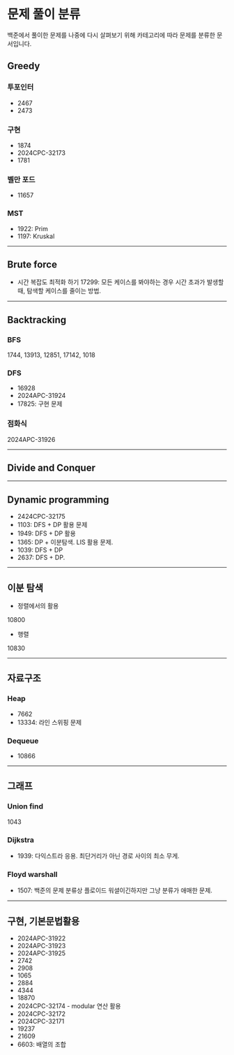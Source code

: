 # 문제 풀이 분류

백준에서 풀이한 문제를 나중에 다시 살펴보기 위해 
카테고리에 따라 문제를 분류한 문서입니다. 

## Greedy

### 투포인터

* 2467
* 2473

### 구현 

* 1874
* 2024CPC-32173
* 1781

### 벨만 포드

* 11657

### MST 

* 1922: Prim 
* 1197: Kruskal
---

## Brute force 

* 시간 복잡도 최적화 하기 
17299: 모든 케이스를 봐야하는 경우 시간 초과가 발생할 때, 탐색할 케이스를 줄이는 방법. 

---

## Backtracking

### BFS

1744, 13913, 12851, 17142, 1018

### DFS 

* 16928
* 2024APC-31924
* 17825: 구현 문제 

### 점화식
2024APC-31926

---

## Divide and Conquer 

---

## Dynamic programming
* 2424CPC-32175
* 1103: DFS + DP 활용 문제
* 1949: DFS + DP 활용 
* 1365: DP + 이분탐색. LIS 활용 문제. 
* 1039: DFS + DP
* 2637: DFS + DP. 
---

## 이분 탐색
* 정렬에서의 활용 

10800

* 행렬

10830


---

## 자료구조 

### Heap 

* 7662
* 13334: 라인 스위핑 문제

### Dequeue

* 10866

---

## 그래프 

### Union find 

1043


### Dijkstra

* 1939: 다익스트라 응용. 최단거리가 아닌 경로 사이의 최소 무게.


### Floyd warshall

* 1507: 백준의 문제 분류상 플로이드 워셜이긴하지만 그냥 분류가 애매한 문제.



---

## 구현, 기본문법활용
* 2024APC-31922
* 2024APC-31923
* 2024APC-31925
* 2742
* 2908
* 1065
* 2884
* 4344
* 18870
* 2024CPC-32174 - modular 연산 활용 
* 2024CPC-32172
* 2024CPC-32171
* 19237
* 21609
* 6603: 배열의 조합
